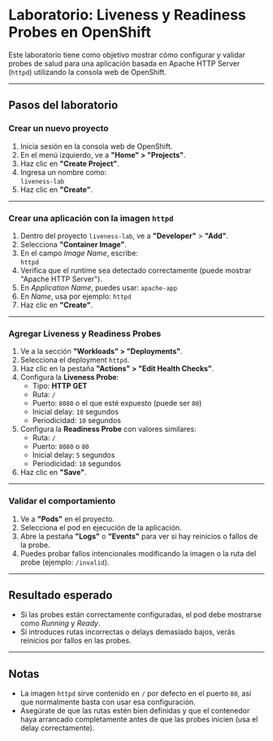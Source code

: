 # Laboratorio: Liveness y Readiness Probes en OpenShift

Este laboratorio tiene como objetivo mostrar cómo configurar y validar probes de salud para una aplicación basada en Apache HTTP Server (`httpd`) utilizando la consola web de OpenShift.

---

## Pasos del laboratorio

### Crear un nuevo proyecto

1. Inicia sesión en la consola web de OpenShift.
2. En el menú izquierdo, ve a **"Home" > "Projects"**.
3. Haz clic en **"Create Project"**.
4. Ingresa un nombre como:  
   `liveness-lab`
5. Haz clic en **"Create"**.

---

### Crear una aplicación con la imagen `httpd`

1. Dentro del proyecto `liveness-lab`, ve a **"Developer"** > **"Add"**.
2. Selecciona **"Container Image"**.
3. En el campo *Image Name*, escribe:  
   `httpd`
4. Verifica que el runtime sea detectado correctamente (puede mostrar "Apache HTTP Server").
5. En *Application Name*, puedes usar: `apache-app`
6. En *Name*, usa por ejemplo: `httpd`
7. Haz clic en **"Create"**.

---

### Agregar Liveness y Readiness Probes

1. Ve a la sección **"Workloads" > "Deployments"**.
2. Selecciona el deployment `httpd`.
3. Haz clic en la pestaña **"Actions" > "Edit Health Checks"**.
4. Configura la **Liveness Probe**:
   - Tipo: **HTTP GET**
   - Ruta: `/`  
   - Puerto: `8080` o el que esté expuesto (puede ser `80`)
   - Inicial delay: `10` segundos
   - Periodicidad: `10` segundos
5. Configura la **Readiness Probe** con valores similares:
   - Ruta: `/`  
   - Puerto: `8080` o `80`
   - Inicial delay: `5` segundos
   - Periodicidad: `10` segundos
6. Haz clic en **"Save"**.

---

### Validar el comportamiento

1. Ve a **"Pods"** en el proyecto.
2. Selecciona el pod en ejecución de la aplicación.
3. Abre la pestaña **"Logs"** o **"Events"** para ver si hay reinicios o fallos de la probe.
4. Puedes probar fallos intencionales modificando la imagen o la ruta del probe (ejemplo: `/invalid`).

---

## Resultado esperado

- Si las probes están correctamente configuradas, el pod debe mostrarse como *Running* y *Ready*.
- Si introduces rutas incorrectas o delays demasiado bajos, verás reinicios por fallos en las probes.

---

## Notas

- La imagen `httpd` sirve contenido en `/` por defecto en el puerto `80`, así que normalmente basta con usar esa configuración.
- Asegúrate de que las rutas estén bien definidas y que el contenedor haya arrancado completamente antes de que las probes inicien (usa el delay correctamente).

